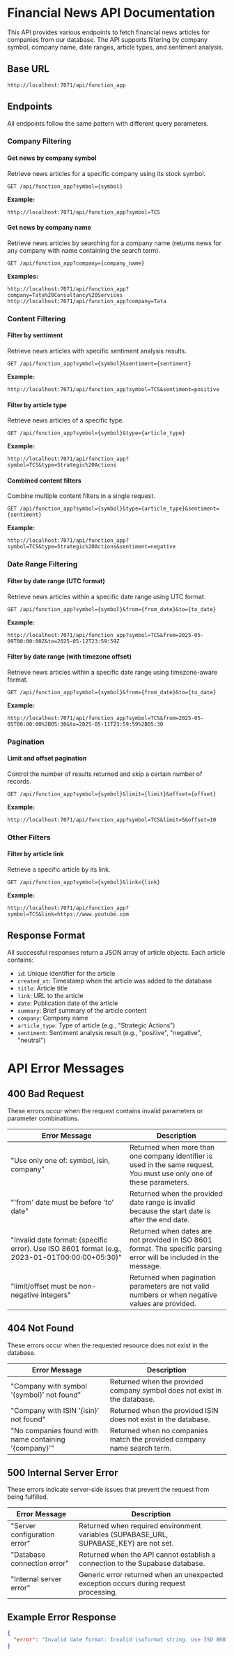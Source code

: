 # Financial News API Documentation

This API provides various endpoints to fetch financial news articles for companies from our database. The API supports filtering by company symbol, company name, date ranges, article types, and sentiment analysis.

## Base URL

```
http://localhost:7071/api/function_app
```

## Endpoints

All endpoints follow the same pattern with different query parameters.

### Company Filtering

#### Get news by company symbol

Retrieve news articles for a specific company using its stock symbol.

```
GET /api/function_app?symbol={symbol}
```

**Example:**
```
http://localhost:7071/api/function_app?symbol=TCS
```

#### Get news by company name

Retrieve news articles by searching for a company name (returns news for any company with name containing the search term).

```
GET /api/function_app?company={company_name}
```

**Examples:**
```
http://localhost:7071/api/function_app?company=Tata%20Consultancy%20Services
http://localhost:7071/api/function_app?company=Tata
```

### Content Filtering

#### Filter by sentiment

Retrieve news articles with specific sentiment analysis results.

```
GET /api/function_app?symbol={symbol}&sentiment={sentiment}
```

**Example:**
```
http://localhost:7071/api/function_app?symbol=TCS&sentiment=positive
```

#### Filter by article type

Retrieve news articles of a specific type.

```
GET /api/function_app?symbol={symbol}&type={article_type}
```

**Example:**
```
http://localhost:7071/api/function_app?symbol=TCS&type=Strategic%20Actions
```

#### Combined content filters

Combine multiple content filters in a single request.

```
GET /api/function_app?symbol={symbol}&type={article_type}&sentiment={sentiment}
```

**Example:**
```
http://localhost:7071/api/function_app?symbol=TCS&type=Strategic%20Actions&sentiment=negative
```

### Date Range Filtering

#### Filter by date range (UTC format)

Retrieve news articles within a specific date range using UTC format.

```
GET /api/function_app?symbol={symbol}&from={from_date}&to={to_date}
```

**Example:**
```
http://localhost:7071/api/function_app?symbol=TCS&from=2025-05-09T00:00:00Z&to=2025-05-12T23:59:59Z
```

#### Filter by date range (with timezone offset)

Retrieve news articles within a specific date range using timezone-aware format.

```
GET /api/function_app?symbol={symbol}&from={from_date}&to={to_date}
```

**Example:**
```
http://localhost:7071/api/function_app?symbol=TCS&from=2025-05-05T00:00:00%2B05:30&to=2025-05-11T23:59:59%2B05:30
```

### Pagination

#### Limit and offset pagination

Control the number of results returned and skip a certain number of records.

```
GET /api/function_app?symbol={symbol}&limit={limit}&offset={offset}
```

**Example:**
```
http://localhost:7071/api/function_app?symbol=TCS&limit=5&offset=10
```

### Other Filters

#### Filter by article link

Retrieve a specific article by its link.

```
GET /api/function_app?symbol={symbol}&link={link}
```

**Example:**
```
http://localhost:7071/api/function_app?symbol=TCS&link=https://www.youtube.com
```

## Response Format

All successful responses return a JSON array of article objects. Each article contains:

- `id`: Unique identifier for the article
- `created_at`: Timestamp when the article was added to the database
- `title`: Article title
- `link`: URL to the article
- `date`: Publication date of the article
- `summary`: Brief summary of the article content
- `company`: Company name
- `article_type`: Type of article (e.g., "Strategic Actions")
- `sentiment`: Sentiment analysis result (e.g., "positive", "negative", "neutral")


# API Error Messages

## 400 Bad Request
These errors occur when the request contains invalid parameters or parameter combinations.

| Error Message | Description |
|---------------|-------------|
| "Use only one of: symbol, isin, company" | Returned when more than one company identifier is used in the same request. You must use only one of these parameters. |
| "'from' date must be before 'to' date" | Returned when the provided date range is invalid because the start date is after the end date. |
| "Invalid date format: {specific error}. Use ISO 8601 format (e.g., 2023-01-01T00:00:00+05:30)" | Returned when dates are not provided in ISO 8601 format. The specific parsing error will be included in the message. |
| "limit/offset must be non-negative integers" | Returned when pagination parameters are not valid numbers or when negative values are provided. |

## 404 Not Found
These errors occur when the requested resource does not exist in the database.

| Error Message | Description |
|---------------|-------------|
| "Company with symbol '{symbol}' not found" | Returned when the provided company symbol does not exist in the database. |
| "Company with ISIN '{isin}' not found" | Returned when the provided ISIN does not exist in the database. |
| "No companies found with name containing '{company}'" | Returned when no companies match the provided company name search term. |

## 500 Internal Server Error
These errors indicate server-side issues that prevent the request from being fulfilled.

| Error Message | Description |
|---------------|-------------|
| "Server configuration error" | Returned when required environment variables (SUPABASE_URL, SUPABASE_KEY) are not set. |
| "Database connection error" | Returned when the API cannot establish a connection to the Supabase database. |
| "Internal server error" | Generic error returned when an unexpected exception occurs during request processing. |

## Example Error Response

```json
{
  "error": "Invalid date format: Invalid isoformat string. Use ISO 8601 format (e.g., 2023-01-01T00:00:00+05:30)"
}
```